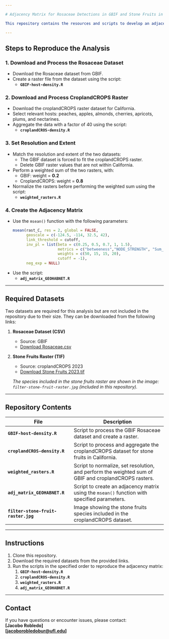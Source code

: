 ```yaml
---

# Adjacency Matrix for Rosaceae Detections in GBIF and Stone Fruits in California

This repository contains the resources and scripts to develop an adjacency matrix for Rosaceae detections in the GBIF dataset and stone fruits from croplandCROPS in California. Below are the steps and scripts provided in this repository:

---
```


## Steps to Reproduce the Analysis

### 1. **Download and Process the Rosaceae Dataset**
   - Download the Rosaceae dataset from GBIF.
   - Create a raster file from the dataset using the script:
     - **`GBIF-host-density.R`**

### 2. **Download and Process CroplandCROPS Raster**
   - Download the croplandCROPS raster dataset for California.
   - Select relevant hosts: peaches, apples, almonds, cherries, apricots, plums, and nectarines.
   - Aggregate the data with a factor of 40 using the script:
     - **`croplandCROS-density.R`**

### 3. **Set Resolution and Extent**
   - Match the resolution and extent of the two datasets:
     - The GBIF dataset is forced to fit the croplandCROPS raster.
     - Delete GBIF raster values that are not within California.
   - Perform a weighted sum of the two rasters, with:
     - GBIF: weight = **0.2**
     - CroplandCROPS: weight = **0.8**
   - Normalize the rasters before performing the weighted sum using the script:
     - **`weighted_rasters.R`**

### 4. **Create the Adjacency Matrix**
   - Use the `msean()` function with the following parameters:
     ```r
     msean(rast_C, res = 2, global = FALSE, 
           geoscale = c(-124.5, -114, 32.5, 42),
           link_threshold = cutoff,
           inv_pl = list(beta = c(0.25, 0.5, 0.7, 1, 1.5), 
                         metrics = c("betweeness","NODE_STRENGTH", "Sum_of_nearest_neighbors", "eigenVector_centrAlitY"), 
                         weights = c(50, 15, 15, 20),
                         cutoff = -1), 
           neg_exp = NULL)
     ```
   - Use the script:
     - **`adj_matrix_GEOHABNET.R`**

---

## Required Datasets

Two datasets are required for this analysis but are not included in the repository due to their size. They can be downloaded from the following links:

1. **Rosaceae Dataset (CSV)**  
   - Source: GBIF  
   - [Download Rosaceae.csv](https://uflorida-my.sharepoint.com/:x:/g/personal/jacoborobledobur_ufl_edu/ETlV82Xzdb5Dpf4YO-ZlWCUBwPDrieHNLHRRQMOmhHirYQ?e=21hzeS)

2. **Stone Fruits Raster (TIF)**  
   - Source: croplandCROPS 2023  
   - [Download Stone Fruits 2023.tif](https://uflorida-my.sharepoint.com/:i:/g/personal/jacoborobledobur_ufl_edu/ES1sFPJOm6JDtinvAV_atTMBMFLFwxY0_ASbjgdTbO6TRw?e=CA6EJD)

   *The species included in the stone fruits raster are shown in the image: `filter-stone-fruit-raster.jpg` (included in this repository).*

---

## Repository Contents

| File                       | Description                                                                                     |
|----------------------------|-------------------------------------------------------------------------------------------------|
| **`GBIF-host-density.R`**  | Script to process the GBIF Rosaceae dataset and create a raster.                                |
| **`croplandCROS-density.R`** | Script to process and aggregate the croplandCROPS dataset for stone fruits in California.      |
| **`weighted_rasters.R`**   | Script to normalize, set resolution, and perform the weighted sum of GBIF and croplandCROPS rasters. |
| **`adj_matrix_GEOHABNET.R`** | Script to create an adjacency matrix using the `msean()` function with specified parameters.     |
| **`filter-stone-fruit-raster.jpg`** | Image showing the stone fruits species included in the croplandCROPS dataset.               |

---

## Instructions

1. Clone this repository.
2. Download the required datasets from the provided links.
3. Run the scripts in the specified order to reproduce the adjacency matrix:
   1. **`GBIF-host-density.R`**
   2. **`croplandCROS-density.R`**
   3. **`weighted_rasters.R`**
   4. **`adj_matrix_GEOHABNET.R`**

---

## Contact

If you have questions or encounter issues, please contact:  
**[Jacobo Robledo]**  
**[jacoborobledobur@ufl.edu]**

